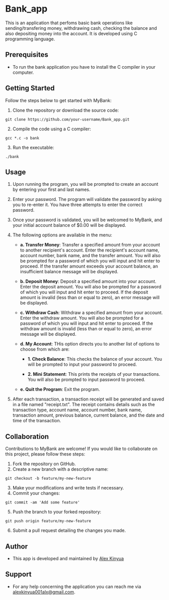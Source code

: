 # Bank_app
This is an application that perfoms basic bank operations like sending/transfering money, withdrawing cash, checking the balance and also depositing money into the account.
It is developed using C programming language.

## Prerequisites
- To run the bank application you have to install the C compiler in your computer.

## Getting Started

Follow the steps below to get started with MyBank:

1. Clone the repository or download the source code:

```
git clone https://github.com/your-username/Bank_app.git
```

2. Compile the code using a C compiler:

```
gcc *.c -o bank
```

3. Run the executable:

```
./bank
```

## Usage

1. Upon running the program, you will be prompted to create an account by entering your first and last names.

2. Enter your password. The program will validate the password by asking you to re-enter it. You have three attempts to enter the correct password.

3. Once your password is validated, you will be welcomed to MyBank, and your initial account balance of $0.00 will be displayed.

4. The following options are available in the menu:

   - **a. Transfer Money**: Transfer a specified amount from your account to another recipient's account. Enter the recipient's account name, account number, bank name, and the transfer amount. You will also be prompted for a password of which you will input and hit enter to proceed. If the transfer amount exceeds your account balance, an insufficient balance message will be displayed.

   - **b. Deposit Money**: Deposit a specified amount into your account. Enter the deposit amount. You will also be prompted for a password of which you will input and hit enter to proceed. If the deposit amount is invalid (less than or equal to zero), an error message will be displayed.

   - **c. Withdraw Cash**: Withdraw a specified amount from your account. Enter the withdraw amount. You will also be prompted for a password of which you will input and hit enter to proceed. If the withdraw amount is invalid (less than or equal to zero), an error message will be displayed.

   - **d. My Account**: THis option directs you to another list of options to choose from which are:
      - **1. Check Balance**: This checks the balance of your account. You will be prompted to input your password to proceed.

      - **2. Mini Statement**: This prints the receipts of your transactions. You will also be prompted to input password to proceed.

   - **e. Quit the Program**: Exit the program.

5. After each transaction, a transaction receipt will be generated and saved in a file named "receipt.txt". The receipt contains details such as the transaction type, account name, account number, bank name, transaction amount, previous balance, current balance, and the date and time of the transaction.

## Collaboration

Contributions to MyBank are welcome! If you would like to collaborate on this project, please follow these steps:

1. Fork the repository on GitHub.
2. Create a new branch with a descriptive name:
```
git checkout -b feature/my-new-feature
```
3. Make your modifications and write tests if necessary.
4. Commit your changes:
```
git commit -am 'Add some feature'
```
5. Push the branch to your forked repository:
```
git push origin feature/my-new-feature
```
6. Submit a pull request detailing the changes you made.


## Author
- This app is developed and maintained by [Alex Kinyua](https://github.com/Aleki001)

## Support
- For any help concerning the application you can reach me via alexkinyua001alx@gmail.com.